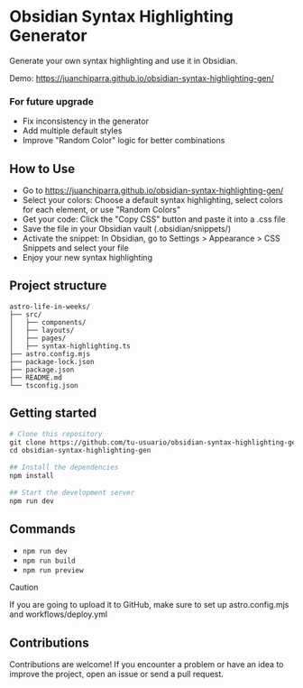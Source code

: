# Obsidian Syntax Highlighting Generator

Generate your own syntax highlighting and use it in Obsidian.

Demo: https://juanchiparra.github.io/obsidian-syntax-highlighting-gen/

### For future upgrade
- Fix inconsistency in the generator
- Add multiple default styles
- Improve "Random Color" logic for better combinations

## How to Use
- Go to https://juanchiparra.github.io/obsidian-syntax-highlighting-gen/
- Select your colors: Choose a default syntax highlighting, select colors for each element, or use "Random Colors"
- Get your code: Click the "Copy CSS" button and paste it into a .css file
- Save the file in your Obsidian vault (.obsidian/snippets/)
- Activate the snippet: In Obsidian, go to Settings > Appearance > CSS Snippets and select your file
- Enjoy your new syntax highlighting

## Project structure
```
astro-life-in-weeks/
├── src/
│   ├── components/
│   ├── layouts/
│   ├── pages/
│   ├── syntax-highlighting.ts
├── astro.config.mjs
├── package-lock.json
├── package.json
├── README.md
└── tsconfig.json

```

## Getting started
```bash
# Clone this repository
git clone https://github.com/tu-usuario/obsidian-syntax-highlighting-gen.git
cd obsidian-syntax-highlighting-gen
    
## Install the dependencies
npm install
    
## Start the development server
npm run dev
```

## Commands
- `npm run dev`
- `npm run build`
- `npm run preview`

> [!CAUTION]
> If you are going to upload it to GitHub, make sure to set up astro.config.mjs and workflows/deploy.yml

## Contributions
Contributions are welcome! If you encounter a problem or have an idea to improve the project, open an issue or send a pull request.

